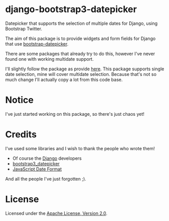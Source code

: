 # django-bootstrap3-datepicker
Datepicker that supports the selection of multiple dates for Django, using Bootstrap Twitter.

The aim of this package is to provide widgets and form fields for Django that use
[bootstrap-datepicker](http://bootstrap-datepicker.readthedocs.org/en/latest/index.html).

There are some packages that already try to do this, however I've never found one with working
multidate support.

I'll slightly follow the package as provide [here](https://github.com/nkunihiko/django-bootstrap3-datetimepicker).
This package supports single date selection, mine will cover multidate selection.
Because that's not so much change I'll actually copy a lot from this code base.

# Notice
I've just started working on this package, so there's just chaos yet!

# Credits
I've used some libraries and I wish to thank the people who wrote them!
- Of course the [Django](https://www.djangoproject.com/) developers
- [bootstrap3_datepicker](http://bootstrap-datepicker.readthedocs.org/en/latest/index.html)
- [JavaScript Date Format](http://blog.stevenlevithan.com/archives/date-time-format)

And all the people I've just forgotten ;).

# License
Licensed under the [Apache License, Version 2.0](http://www.apache.org/licenses/LICENSE-2.0).
